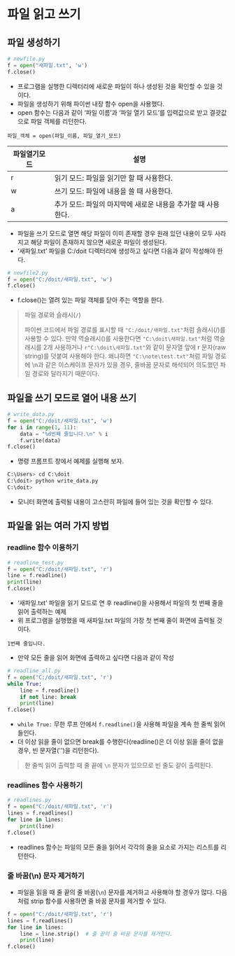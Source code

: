 # 파일 읽고 쓰기

## 파일 생성하기

```python
# newfile.py
f = open("새파일.txt", 'w')
f.close()
```

- 프로그램을 실행한 디렉터리에 새로운 파일이 하나 생성된 것을 확인할 수 있을 것이다. 
- 파일을 생성하기 위해 파이썬 내장 함수 open을 사용했다. 
- open 함수는 다음과 같이 ‘파일 이름’과 ‘파일 열기 모드’를 입력값으로 받고 결괏값으로 파일 객체를 리턴한다.

```
파일_객체 = open(파일_이름, 파일_열기_모드)
```

|파일열기모드|설명|
|---|-----|
|r|읽기 모드: 파일을 읽기만 할 때 사용한다.|
|w|쓰기 모드: 파일에 내용을 쓸 때 사용한다.|
|a|추가 모드: 파일의 마지막에 새로운 내용을 추가할 때 사용한다.|

- 파일을 쓰기 모드로 열면 해당 파일이 이미 존재할 경우 원래 있던 내용이 모두 사라지고 해당 파일이 존재하지 않으면 새로운 파일이 생성된다. 
-  ‘새파일.txt’ 파일을 C:/doit 디렉터리에 생성하고 싶다면 다음과 같이 작성해야 한다.

```python
# newfile2.py
f = open("C:/doit/새파일.txt", 'w')
f.close()
```

- f.close()는 열려 있는 파일 객체를 닫아 주는 역할을 한다.


> 파일 경로와 슬래시(<code>/</code>)
> 
> 파이썬 코드에서 파일 경로를 표시할 때 <code>"C:/doit/새파일.txt"</code>처럼 슬래시(/)를 사용할 수 있다. 만약 역슬래시(\)를 사용한다면 <code>"C:\\doit\\새파일.txt"</code>처럼 역슬래시를 2개 사용하거나 <code>r"C:\doit\새파일.txt"</code>와 같이 문자열 앞에 r 문자(raw string)를 덧붙여 사용해야 한다. 왜냐하면 <code>"C:\note\test.txt"</code>처럼 파일 경로에 \n과 같은 이스케이프 문자가 있을 경우, 줄바꿈 문자로 해석되어 의도했던 파일 경로와 달라지기 때문이다.


## 파일을 쓰기 모드로 열어 내용 쓰기

```python
# write_data.py
f = open("C:/doit/새파일.txt", 'w')
for i in range(1, 11):
    data = "%d번째 줄입니다.\n" % i
    f.write(data)
f.close()
```

- 명령 프롬프트 창에서 예제를 실행해 보자.

```python
C:\Users> cd C:\doit
C:\doit> python write_data.py
C:\doit>
```
- 모니터 화면에 출력될 내용이 고스란히 파일에 들어 있는 것을 확인할 수 있다.

## 파일을 읽는 여러 가지 방법

### readline 함수 이용하기

```python
# readline_test.py
f = open("C:/doit/새파일.txt", 'r')
line = f.readline()
print(line)
f.close()
```

- ‘새파일.txt’ 파일을 읽기 모드로 연 후 readline()을 사용해서 파일의 첫 번째 줄을 읽어 출력하는 예제
- 위 프로그램을 실행했을 때 새파일.txt 파일의 가장 첫 번째 줄이 화면에 출력될 것이다.

```
1번째 줄입니다.
```

- 만약 모든 줄을 읽어 화면에 출력하고 싶다면 다음과 같이 작성

```python
# readline_all.py
f = open("C:/doit/새파일.txt", 'r')
while True:
    line = f.readline()
    if not line: break
    print(line)
f.close()
```

- <code>while True:</code> 무한 루프 안에서 <code>f.readline()</code>을 사용해 파일을 계속 한 줄씩 읽어 들인다. 
- 더 이상 읽을 줄이 없으면 break를 수행한다(readline()은 더 이상 읽을 줄이 없을 경우, 빈 문자열('')을 리턴한다).

> 한 줄씩 읽어 출력할 때 줄 끝에 <code>\n</code> 문자가 있으므로 빈 줄도 같이 출력된다.

### readlines 함수 사용하기

```python
# readlines.py
f = open("C:/doit/새파일.txt", 'r')
lines = f.readlines()
for line in lines:
    print(line)
f.close()
```

- readlines 함수는 파일의 모든 줄을 읽어서 각각의 줄을 요소로 가지는 리스트를 리턴한다. 

### 줄 바꿈(\n) 문자 제거하기

- 파일을 읽을 때 줄 끝의 줄 바꿈(<code>\n</code>) 문자를 제거하고 사용해야 할 경우가 많다. 다음처럼 strip 함수를 사용하면 줄 바꿈 문자를 제거할 수 있다.

```python
f = open("C:/doit/새파일.txt", 'r')
lines = f.readlines()
for line in lines:
    line = line.strip()  # 줄 끝의 줄 바꿈 문자를 제거한다.
    print(line)
f.close()
```